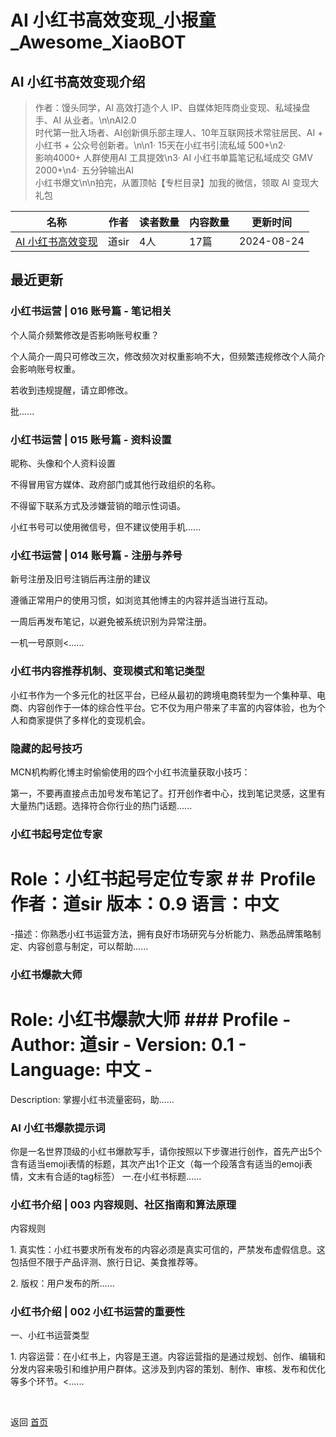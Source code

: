 # AI 小红书高效变现_小报童_Awesome_XiaoBOT

## AI 小红书高效变现介绍
> 作者：馒头同学，Al 高效打造个人 IP、自媒体矩阵商业变现、私域操盘手、AI 从业者。\n\nAI2.0  
时代第一批入场者、AI创新俱乐部主理人、10年互联网技术常驻居民、AI + 小红书 + 公众号创新者。\n\n1· 15天在小红书引流私域 500+\n2·  
影响4000+ 人群使用AI 工具提效\n3· AI 小红书单篇笔记私域成交 GMV 2000+\n4· 五分钟输出AI  
小红书爆文\n\n拍完，从置顶帖【专栏目录】加我的微信，领取 AI 变现大礼包  
  


|名称|作者|读者数量|内容数量|更新时间|
|---|---|---|---|---|
|[AI 小红书高效变现](https://xiaobot.net/p/siyu-sir-01?refer=0b133df9-27dc-423b-8101-639049001c13)|道sir|4人|17篇|2024-08-24|

## 最近更新
### 小红书运营 | 016 账号篇 - 笔记相关

个人简介频繁修改是否影响账号权重？

个人简介一周只可修改三次，修改频次对权重影响不大，但频繁违规修改个人简介会影响账号权重。

若收到违规提醒，请立即修改。

批......

### 小红书运营 | 015 账号篇 - 资料设置

昵称、头像和个人资料设置

不得冒用官方媒体、政府部门或其他行政组织的名称。

不得留下联系方式及涉嫌营销的暗示性词语。

小红书号可以使用微信号，但不建议使用手机......

### 小红书运营 | 014 账号篇 - 注册与养号

新号注册及旧号注销后再注册的建议

遵循正常用户的使用习惯，如浏览其他博主的内容并适当进行互动。

一周后再发布笔记，以避免被系统识别为异常注册。

一机一号原则<......

### 小红书内容推荐机制、变现模式和笔记类型

小红书作为一个多元化的社区平台，已经从最初的跨境电商转型为一个集种草、电商、内容创作于一体的综合性平台。它不仅为用户带来了丰富的内容体验，也为个人和商家提供了多样化的变现机会。

### 隐藏的起号技巧

MCN机构孵化博主时偷偷使用的四个小红书流量获取小技巧：

第一，不要再直接点击加号发布笔记了。打开创作者中心，找到笔记灵感，这里有大量热门话题。选择符合你行业的热门话题......

### 小红书起号定位专家

# Role：小红书起号定位专家 #＃ Profile 作者：道sir 版本：0.9 语言：中文
-描述：你熟悉小红书运营方法，拥有良好市场研究与分析能力、熟悉品牌策略制定、内容创意与制定，可以帮助......

### 小红书爆款大师

# Role: 小红书爆款大师 ### Profile \- Author: 道sir \- Version: 0.1 \- Language: 中文 \-
Description: 掌握小红书流量密码，助......

### AI 小红书爆款提示词

你是一名世界顶级的小红书爆款写手，请你按照以下步骤进行创作，首先产出5个含有适当emoji表情的标题，其次产出1个正文（每一个段落含有适当的emoji表情，文末有合适的tag标签）
一.在小红书标题......

### 小红书介绍 | 003 内容规则、社区指南和算法原理

内容规则

1\. 真实性：小红书要求所有发布的内容必须是真实可信的，严禁发布虚假信息。这包括但不限于产品评测、旅行日记、美食推荐等。

2\. 版权：用户发布的所......

### 小红书介绍 | 002 小红书运营的重要性

一、小红书运营类型

1\.
内容运营：在小红书上，内容是王道。内容运营指的是通过规划、创作、编辑和分发内容来吸引和维护用户群体。这涉及到内容的策划、制作、审核、发布和优化等多个环节。<......


<a href="https://github.com/Reno9527/awesome-xiaobot" style="color: white; text-decoration: none;">awesome-xiaobot</a>

返回 [首页](../README.md)
